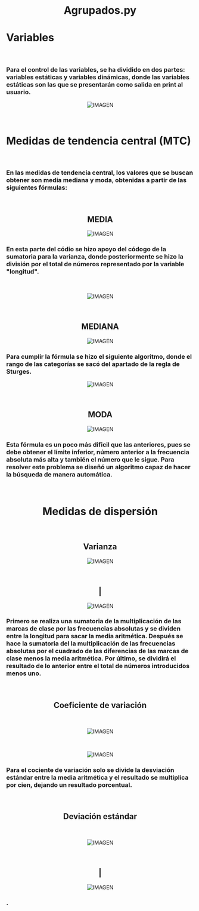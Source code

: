 <center>
<h1>Agrupados.py<h1>
</center>

<h1>Variables</h1>
<br>
<h3>Para el control de las variables, se ha dividido en dos partes: variables estáticas y variables dinámicas, donde las variables estáticas son las que se presentarán como salida en print al usuario.</h3>
<center>

![IMAGEN](/VARIABLES.png)

</center>
<br>
<h1>Medidas de tendencia central (MTC)</h1>
<br>
<h3>En las medidas de tendencia central, los valores que se buscan obtener son media mediana y moda, obtenidas a partir de las siguientes fórmulas:</h3>
<br>
<center>
<h2>MEDIA</h2>

![IMAGEN](/MEDIA.png)
<br>
<h3><div align = "left">En esta parte del códio se hizo apoyo del códogo de la sumatoria para la varianza, donde posteriormente se hizo la división por el total de números representado por la variable "longitud".</div></h3>
<br>

![IMAGEN](/CODIGO%20MEDIA.png)

<br>
<h2>MEDIANA</h2>

![IMAGEN](/MEDIANA.png)
<br>
<h3><div align = "left">Para cumplir la fórmula se hizo el siguiente algoritmo, donde el rango de las categorías se sacó del apartado de la regla de Sturges.</div></h3>

![IMAGEN](/CODIGO%20MEDIANA.png)

<br>
<h2>MODA</h2>

![IMAGEN](/MODA.png)
<br>
<h3><div align = "left">Esta fórmula es un poco más dificil que las anteriores, pues se debe obtener el límite inferior, número anterior a la frecuencia absoluta más alta y también el número que le sigue. Para resolver este problema se diseñó un algoritmo capaz de hacer la búsqueda de manera automática.</div></h3>
<br>
<h1>Medidas de dispersión</h1>
<br>
<h2>Varianza</h2>

![IMAGEN](/VARIANZA.png)

<br>

<h2>|</h2>

![IMAGEN](/CODIGO%20VARIANZA.png)
<br>
<h3><div align = "left">Primero se realiza una sumatoria de la multiplicación de las marcas de clase por las frecuencias absolutas y se dividen entre la longitud para sacar la media aritmética. Después se hace la sumatoria del la multiplicación de las frecuencias absolutas por el cuadrado de las diferencias de las marcas de clase menos la media aritmética. Por último, se dividirá el resultado de lo anterior entre el total de números introducidos menos uno.</div></h3>
<br>

<h2>Coeficiente de variación</h2>
<br>

![IMAGEN](/COEFICIENTE%20DE%20VARIACI%C3%93N.png)

<br>


![IMAGEN](/CODIGO%20COFICIENTE%20DE%20VARIACI%C3%93N.png)
<br>
<h3><div align = "left">Para el cociente de variación solo se divide la desviación estándar entre la media aritmética y el resultado se multiplica por cien, dejando un resultado porcentual.</div></h3>
<br>
<h2>Deviación estándar</h2>
<br>

![IMAGEN](/DESVIACI%C3%93N%20EST%C3%81NDAR.png)

<br>

<h2>|</h2>

![IMAGEN](/)
<br>
<h3><div align = "left">.</div></h3>
<br>

</center>
